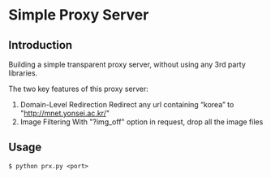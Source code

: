 # Simple Proxy Server

## Introduction
Building a simple transparent proxy server, without using any 3rd party libraries.

The two key features of this proxy server:
1. Domain-Level Redirection
   Redirect any url containing “korea” to "http://mnet.yonsei.ac.kr/"
3. Image Filtering
   With "?img_off" option in request, drop all the image files

## Usage
```
$ python prx.py <port>
```
